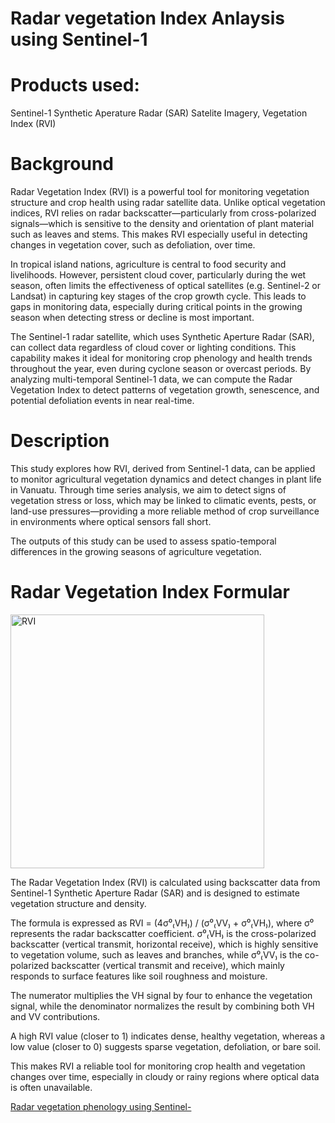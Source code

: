 # Radar vegetation Index Anlaysis using Sentinel-1
# Products used: 
Sentinel-1 Synthetic Aperature Radar (SAR) Satelite Imagery, Vegetation Index (RVI)

# Background
Radar Vegetation Index (RVI) is a powerful tool for monitoring vegetation structure and crop health using radar satellite data. 
Unlike optical vegetation indices, RVI relies on radar backscatter—particularly from cross-polarized signals—which is sensitive to the density and orientation of plant material such as leaves and stems. 
This makes RVI especially useful in detecting changes in vegetation cover, such as defoliation, over time.

In tropical island nations, agriculture is central to food security and livelihoods. 
However, persistent cloud cover, particularly during the wet season, often limits the effectiveness of optical satellites (e.g. Sentinel-2 or Landsat) in capturing key stages of the crop growth cycle. 
This leads to gaps in monitoring data, especially during critical points in the growing season when detecting stress or decline is most important.

The Sentinel-1 radar satellite, which uses Synthetic Aperture Radar (SAR), can collect data regardless of cloud cover or lighting conditions. 
This capability makes it ideal for monitoring crop phenology and health trends throughout the year, even during cyclone season or overcast periods. 
By analyzing multi-temporal Sentinel-1 data, we can compute the Radar Vegetation Index to detect patterns of vegetation growth, senescence, and potential defoliation events in near real-time.

# Description
This study explores how RVI, derived from Sentinel-1 data, can be applied to monitor agricultural vegetation dynamics and detect changes in plant life in Vanuatu. 
Through time series analysis, we aim to detect signs of vegetation stress or loss, which may be linked to climatic events, pests, or land-use pressures—providing a more reliable method of crop surveillance in environments where optical sensors fall short.

The outputs of this study can be used to assess spatio-temporal differences in the growing seasons of agriculture vegetation.

# Radar Vegetation Index Formular
<img width="406" alt="RVI" src="https://github.com/user-attachments/assets/cd565ac7-49ca-4a87-ad05-fa77c3b194d5" />


The Radar Vegetation Index (RVI) is calculated using backscatter data from Sentinel-1 Synthetic Aperture Radar (SAR) and is designed to estimate vegetation structure and density. 

The formula is expressed as RVI = (4σ⁰₍VH₎) / (σ⁰₍VV₎ + σ⁰₍VH₎), where σ⁰ represents the radar backscatter coefficient. σ⁰₍VH₎ is the cross-polarized backscatter (vertical transmit, horizontal receive), which is highly sensitive to vegetation volume, such as leaves and branches, while σ⁰₍VV₎ is the co-polarized backscatter (vertical transmit and receive), which mainly responds to surface features like soil roughness and moisture. 

The numerator multiplies the VH signal by four to enhance the vegetation signal, while the denominator normalizes the result by combining both VH and VV contributions. 

A high RVI value (closer to 1) indicates dense, healthy vegetation, whereas a low value (closer to 0) suggests sparse vegetation, defoliation, or bare soil. 

This makes RVI a reliable tool for monitoring crop health and vegetation changes over time, especially in cloudy or rainy regions where optical data is often unavailable. 

[Radar vegetation phenology using Sentinel-](url)
